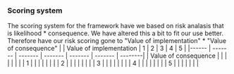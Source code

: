 ### Scoring system

The scoring system for the framework have we based on risk analasis that is likelihood * consequence. We have altered this a bit to fit our use better. Therefore have our risk scoring gone to "Value of implementation" * "Value of consequence"
| | Value of implementation | 1 | 2 | 3 | 4 | 5 |
|------ | ------- | ------- | ------- | ------- | ------- | --------|
| Value of consequence  | | | | | | |
| 1 | | | | | | |
| 2 | | | | | | |
| 3 | | | | | | |
| 4 | | | | | | |
| 5 | | | | | | |
